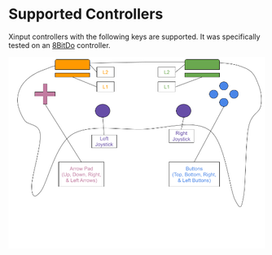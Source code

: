 # Supported Controllers

Xinput controllers with the following keys are supported.
It was specifically tested on an [8BitDo](https://www.8bitdo.com/) controller.

![Controller layout with supported keys](img/controller.png)
